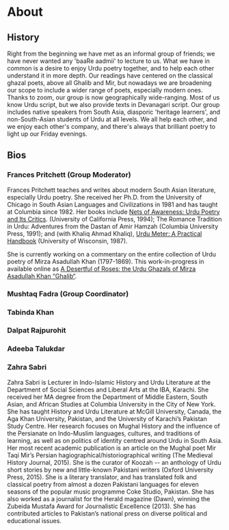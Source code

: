 # About

## History 
Right from the beginning we have met as an informal group of friends; we have never wanted any 'baaRe aadmii' to lecture to us. What we have in common is a desire to enjoy Urdu poetry together, and to help each other understand it in more depth. Our readings have centered on the classical ghazal poets, above all Ghalib and Mir, but nowadays we are broadening our scope to include a wider range of poets, especially modern ones. Thanks to zoom, our group is now geographically wide-ranging. Most of us know Urdu script, but we also provide texts in Devanagari script. Our group includes native speakers from South Asia, diasporic 'heritage learners', and non-South-Asian students of Urdu at all levels. We all help each other, and we enjoy each other's company, and there's always that brilliant poetry to light up our Friday evenings.


## Bios

### Frances Pritchett (Group Moderator)
Frances Pritchett teaches and writes about modern South Asian literature, especially Urdu poetry. She received her Ph.D. from the University of Chicago in South Asian Languages and Civilizations in 1981 and has taught at Columbia since 1982.  Her books include [Nets of Awareness: Urdu Poetry and Its Critics](https://publishing.cdlib.org/ucpressebooks/view?docId=ft10000326&brand=ucpress). (University of California Press, 1994); The Romance Tradition in Urdu: Adventures from the Dastan of Amir Hamzah (Columbia University Press, 1991); and (with Khaliq Ahmad Khaliq), [Urdu Meter: A Practical Handbook](http://www.columbia.edu/itc/mealac/pritchett/00ghalib/meterbk/00_intro.html) (University of Wisconsin, 1987).

She is currently working on a commentary on the entire collection of Urdu poetry of Mirza Asadullah Khan (1797-1869). This work-in-progress in available online as [A Desertful of Roses: the Urdu Ghazals of Mirza Asadullah Khan “Ghalib“](http://www.columbia.edu/itc/mealac/pritchett/00ghalib/index.html).
### Mushtaq Fadra (Group Coordinator)

### Tabinda Khan


### Dalpat Rajpurohit


### Adeeba Talukdar


### Zahra Sabri 

Zahra Sabri is Lecturer in Indo-Islamic History and Urdu Literature at the Department of Social Sciences and Liberal Arts at the IBA, Karachi. She received her MA degree from the Department of Middle Eastern, South Asian, and African Studies at Columbia University in the City of New York. She has taught History and Urdu Literature at McGill University, Canada, the Aga Khan University, Pakistan, and the University of Karachi’s Pakistan Study Centre. Her research focuses on Mughal History and the influence of the Persianate on Indo-Muslim languages, cultures, and traditions of learning, as well as on politics of identity centred around Urdu in South Asia. Her most recent academic publication is an article on the Mughal poet Mir Taqi Mir’s Persian hagiographical/historiographical writing (The Medieval History Journal, 2015). She is the curator of Koozah -- an anthology of Urdu short stories by new and little-known Pakistani writers (Oxford University Press, 2015). She is a literary translator, and has translated folk and classical poetry from almost a dozen Pakistani languages for eleven seasons of the popular music programme Coke Studio, Pakistan. She has also worked as a journalist for the Herald magazine (Dawn), winning the Zubeida Mustafa Award for Journalistic Excellence (2013). She has contributed articles to Pakistan’s national press on diverse political and educational issues.